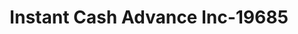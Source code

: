 ---
f_zip-code: 50125
f_state-code: IA
title: Instant Cash Advance Inc-19685
f_phone: 515-961-9950
f_city-only: Indianola
f_address: 1513 North 1St Street # E Indianola
f_location-unique-id: '19685'
slug: instant-cash-advance-inc-19685
updated-on: '2024-05-30T13:46:58.046Z'
created-on: '2024-05-30T13:36:59.803Z'
published-on: '2024-05-30T13:54:32.469Z'
f_city-state: cms/city/indianola-ia.md
f_company: cms/company/instant-cash-advance-inc.md
f_state: cms/state/iowa.md
layout: '[payday-loan].html'
tags: payday-loan
---